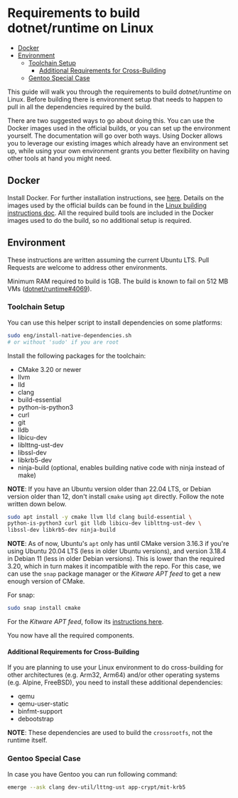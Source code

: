 # Requirements to build dotnet/runtime on Linux

* [Docker](#docker)
* [Environment](#environment)
  * [Toolchain Setup](#toolchain-setup)
    * [Additional Requirements for Cross-Building](#additional-requirements-for-cross-building)
  * [Gentoo Special Case](#gentoo-special-case)

This guide will walk you through the requirements to build _dotnet/runtime_ on Linux. Before building there is environment setup that needs to happen to pull in all the dependencies required by the build.

There are two suggested ways to go about doing this. You can use the Docker images used in the official builds, or you can set up the environment yourself. The documentation will go over both ways. Using Docker allows you to leverage our existing images which already have an environment set up, while using your own environment grants you better flexibility on having other tools at hand you might need.

## Docker

Install Docker. For further installation instructions, see [here](https://docs.docker.com/install/). Details on the images used by the official builds can be found in the [Linux building instructions doc](/docs/workflow/building/coreclr/linux-instructions.md#docker-images). All the required build tools are included in the Docker images used to do the build, so no additional setup is required.

## Environment

These instructions are written assuming the current Ubuntu LTS. Pull Requests are welcome to address other environments.

Minimum RAM required to build is 1GB. The build is known to fail on 512 MB VMs ([dotnet/runtime#4069](https://github.com/dotnet/runtime/issues/4069)).

### Toolchain Setup

You can use this helper script to install dependencies on some platforms:

```bash
sudo eng/install-native-dependencies.sh
# or without 'sudo' if you are root
```

Install the following packages for the toolchain:

* CMake 3.20 or newer
* llvm
* lld
* clang
* build-essential
* python-is-python3
* curl
* git
* lldb
* libicu-dev
* liblttng-ust-dev
* libssl-dev
* libkrb5-dev
* ninja-build (optional, enables building native code with ninja instead of make)

**NOTE**: If you have an Ubuntu version older than 22.04 LTS, or Debian version older than 12, don't install `cmake` using `apt` directly. Follow the note written down below.

```bash
sudo apt install -y cmake llvm lld clang build-essential \
python-is-python3 curl git lldb libicu-dev liblttng-ust-dev \
libssl-dev libkrb5-dev ninja-build
```

**NOTE**: As of now, Ubuntu's `apt` only has until CMake version 3.16.3 if you're using Ubuntu 20.04 LTS (less in older Ubuntu versions), and version 3.18.4 in Debian 11 (less in older Debian versions). This is lower than the required 3.20, which in turn makes it incompatible with the repo. For this case, we can use the `snap` package manager or the _Kitware APT feed_ to get a new enough version of CMake.

For snap:

```bash
sudo snap install cmake
```

For the _Kitware APT feed_, follow its [instructions here](https://apt.kitware.com/).

You now have all the required components.

#### Additional Requirements for Cross-Building

If you are planning to use your Linux environment to do cross-building for other architectures (e.g. Arm32, Arm64) and/or other operating systems (e.g. Alpine, FreeBSD), you need to install these additional dependencies:

* qemu
* qemu-user-static
* binfmt-support
* debootstrap

**NOTE**: These dependencies are used to build the `crossrootfs`, not the runtime itself.

### Gentoo Special Case

In case you have Gentoo you can run following command:

```bash
emerge --ask clang dev-util/lttng-ust app-crypt/mit-krb5
```
